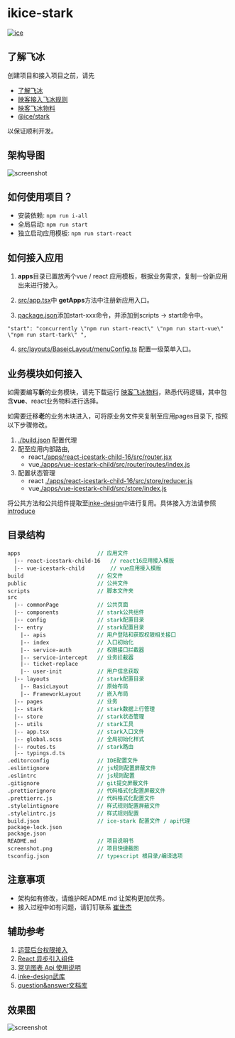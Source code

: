 # ikice-stark

[![ice](https://img.shields.io/badge/developing%20with-ICE-2077ff.svg)](https://github.com/alibaba/ice)

## 了解飞冰

创建项目和接入项目之前，请先

- [了解飞冰](https://ice.work/)
- [映客接入飞冰规则](https://wiki.inkept.cn/pages/viewpage.action?pageId=41773307)
- [映客飞冰物料](https://code.inke.cn/opd/fe-aws/ikice-materials/tree/master/react-materials/blocks/AntdFilterTable/src)
- [@ice/stark](https://ice.work/docs/icestark/reference/api)

以保证顺利开发。

## 架构导图

![screenshot](https://img.ikstatic.cn/MTU5MjgwOTQ1Mjg2MCM4NjIjcG5n.png)

## 如何使用项目？

- 安装依赖: `npm run i-all`
- 全局启动: `npm run start`
- 独立启动应用模板: `npm run start-react`

## 如何接入应用

1. **apps**目录已置放两个vue / react 应用模板，根据业务需求，复制一份新应用出来进行接入。

2. [src/app.tsx](./src/app.tsx)中 **getApps**方法中注册新应用入口。

3. [package.json](./package.json)添加start-xxx命令，并添加到scripts -> start命令中。

```
"start": "concurrently \"npm run start-react\" \"npm run start-vue\" \"npm run start-tark\" ",
```

4. [src/layouts/BaseicLayout/menuConfig.ts](./src/layouts/BaseicLayout/menuConfig.ts) 配置一级菜单入口。

## 业务模块如何接入

如需要编写**新**的业务模块，请先下载运行 [映客飞冰物料](https://code.inke.cn/opd/fe-aws/ikice-materials/tree/master/react-materials/blocks/AntdFilterTable/src)，熟悉代码逻辑，其中包含**vue**、react业务物料进行选择。

如需要迁移**老**的业务木块进入，可将原业务文件夹复制至应用pages目录下, 按照以下步骤修改。

1. [./build.json](./build.json) 配置代理
2. 配至应用内部路由,
    - react[./apps/react-icestark-child-16/src/router.jsx](./apps/react-icestark-child-16/src/router.jsx) 
    - vue[./apps/vue-icestark-child/src/router/routes/index.js](./apps/vue-icestark-child/src/router/routes/index.js)
3. 配置状态管理
    - react [./apps/react-icestark-child-16/src/store/reducer.js](./apps/react-icestark-child-16/src/store/reducer.js)
    - vue[./apps/vue-icestark-child/src/store/index.js](./apps/vue-icestark-child/src/store/index.js)

将公共方法和公共组件提取至[inke-design](http://ide.hnmlw.cn/docs/react/introduce)中进行复用。具体接入方法请参照[introduce](http://ide.hnmlw.cn/docs/react/introduce)

## 目录结构

<pre style="font-size: 12px">
apps                        <span style="color: #007947">// 应用文件</span>
  |-- react-icestark-child-16   <span style="color: #007947">// react16应用接入模版</span>
  |-- vue-icestark-child        <span style="color: #007947">// vue应用接入模版</span>
build                       <span style="color: #007947">// 包文件</span>
public                      <span style="color: #007947">// 公共文件</span>
scripts                     <span style="color: #007947">// 脚本文件夹</span>
src
  |-- commonPage            <span style="color: #007947">// 公共页面</span>
  |-- components            <span style="color: #007947">// stark公共组件</span>
  |-- config                <span style="color: #007947">// stark配置目录</span>
  |-- entry                 <span style="color: #007947">// stark配置目录</span>
    |-- apis                <span style="color: #007947">// 用户登陆和获取权限相关接口</span>
    |-- index               <span style="color: #007947">// 入口初始化</span>
    |-- service-auth        <span style="color: #007947">// 权限接口拦截器</span>
    |-- service-intercept   <span style="color: #007947">// 业务拦截器</span>
    |-- ticket-replace      
    |-- user-init           <span style="color: #007947">// 用户信息获取</span>
  |-- layouts               <span style="color: #007947">// stark配置目录</span>
    |-- BasicLayout         <span style="color: #007947">// 原始布局</span>
    |-- FrameworkLayout     <span style="color: #007947">// 嵌入布局</span>
  |-- pages                 <span style="color: #007947">// 业务</span>
  |-- stark                 <span style="color: #007947">// stark数据上行管理</span>
  |-- store                 <span style="color: #007947">// stark状态管理</span>
  |-- utils                 <span style="color: #007947">// stark工具</span>
  |-- app.tsx               <span style="color: #007947">// stark入口文件</span>
  |-- global.scss           <span style="color: #007947">// 全局初始化样式</span>
  |-- routes.ts             <span style="color: #007947">// stark路由</span>
  |-- typings.d.ts
.editorconfig               <span style="color: #007947">// IDE配置文件</span>
.eslintignore               <span style="color: #007947">// js规则配置屏蔽文件</span>
.eslintrc                   <span style="color: #007947">// js规则配置</span>
.gitignore                  <span style="color: #007947">// git提交屏蔽文件</span>
.prettierignore             <span style="color: #007947">// 代码格式化配置屏蔽文件</span>
.prettierrc.js              <span style="color: #007947">// 代码格式化配置文件</span>
.stylelintignore            <span style="color: #007947">// 样式规则配置屏蔽文件</span>
.stylelintrc.js             <span style="color: #007947">// 样式规则配置</span>
build.json                  <span style="color: #007947">// ice-stark 配置文件 / api代理</span>
package-lock.json           
package.json              
README.md                   <span style="color: #007947">// 项目说明书</span>
screenshot.png              <span style="color: #007947">// 项目快捷截图</span>
tsconfig.json               <span style="color: #007947">// typescript 根目录/编译选项</span>
</pre>


## 注意事项

- 架构如有修改，请维护README.md 让架构更加优秀。
- 接入过程中如有问题，请钉钉联系 [崔世杰](dingtalk://dingtalkclient/action/sendmsg)


## 辅助参考

1. [运营后台权限接入](https://wiki.inkept.cn/pages/viewpage.action?pageId=55946806)
2. [React 异步引入组件](https://reactjs.org/docs/code-splitting.html#reactlazy)
3. [常见图表 Api 使用说明](https://wiki.inkept.cn/pages/viewpage.action?pageId=67387957)
4. [inke-design武库](http://ide.hnmlw.cn/)
5. [question&answer文档库](http://qa.hnmlw.cn/#/index?_k=96u2dp)

## 效果图

![screenshot](https://img.ikstatic.cn/MTU5MjgwOTEyMzg2MSM1MDUjanBn.jpg)
